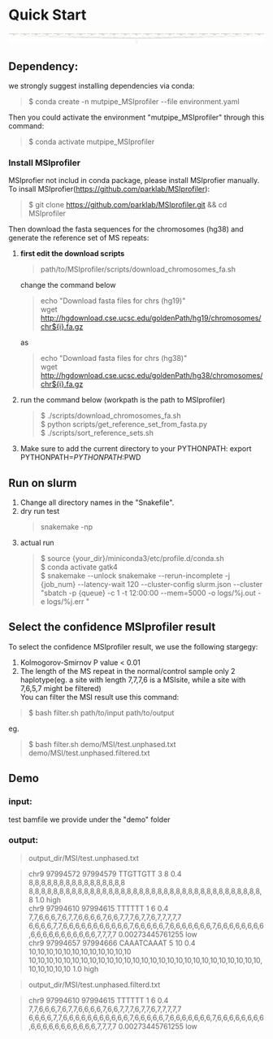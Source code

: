 # Quick Start 
![avatar](https://github.com/douymLab/mutpipe/blob/main/MSIprofiler/MSIprofiler.png)
## Dependency:  

we strongly suggest installing dependencies via conda:

  > $ conda create -n mutpipe_MSIprofiler --file environment.yaml

Then you could activate the environment "mutpipe_MSIprofiler" through this command:
 
  > $ conda activate mutpipe_MSIprofiler

### Install MSIprofiler
MSIprofier not includ in conda package, please install MSIprofier manually.
To insall MSIprofier(https://github.com/parklab/MSIprofiler):
  > $ git clone https://github.com/parklab/MSIprofiler.git && cd MSIprofiler  

Then download the fasta sequences for the chromosomes (hg38) and generate the reference set of MS repeats:   
1. **first edit the download scripts** 
    > path/to/MSIprofiler/scripts/download_chromosomes_fa.sh  

    change the command below
    > echo "Download fasta files for chrs (hg19)"  
    > wget http://hgdownload.cse.ucsc.edu/goldenPath/hg19/chromosomes/chr${i}.fa.gz

    as
    > echo "Download fasta files for chrs (hg38)"  
    > wget http://hgdownload.cse.ucsc.edu/goldenPath/hg38/chromosomes/chr${i}.fa.gz 
2. run the command below (workpath is the path to MSIprofiler)
    > \$ ./scripts/download_chromosomes_fa.sh  
    > \$ python scripts/get_reference_set_from_fasta.py  
    > \$ ./scripts/sort_reference_sets.sh  
3. Make sure to add the current directory to your PYTHONPATH: export PYTHONPATH=$PYTHONPATH:$PWD

## Run on slurm

1. Change all directory names in the "Snakefile".
2. dry run test
    > snakemake -np
3. actual run
    > \$ source {your_dir}/miniconda3/etc/profile.d/conda.sh  
    > \$ conda activate gatk4  
    > \$ snakemake --unlock snakemake --rerun-incomplete -j {job_num} --latency-wait 120 --cluster-config slurm.json --cluster "sbatch -p {queue} -c 1 -t 12:00:00 --mem=5000 -o logs/%j.out -e logs/%j.err "

## Select the confidence MSIprofiler result
To select the confidence MSIprofiler result, we use the following stargegy:
1. Kolmogorov-Smirnov P value < 0.01  
2. The length of the MS repeat in the normal/control sample only 2 haplotype(eg. a site with length 7,7,7,6 is a MSIsite, while a site with 7,6,5,7 might be filtered)  
You can filter the MSI result use this command:
> \$ bash filter.sh path/to/input path/to/output  

eg.  
> \$ bash filter.sh demo/MSI/test.unphased.txt demo/MSI/test.unphased.filtered.txt

## Demo
### input:
test bamfile we provide under the "demo" folder
### output:
> output_dir/MSI/test.unphased.txt 

> chr9	97994572	97994579	TTGTTGTT	3	8	0.4	8,8,8,8,8,8,8,8,8,8,8,8,8,8,8,8	8,8,8,8,8,8,8,8,8,8,8,8,8,8,8,8,8,8,8,8,8,8,8,8,8,8,8,8,8,8,8,8,8,8,8,8,8,8,8	1.0 high    
chr9	97994610	97994615	TTTTTT	1	6	0.4	7,7,6,6,6,7,6,7,7,6,6,6,6,7,6,6,7,7,7,6,7,7,6,7,7,7,7,7	6,6,6,6,7,7,6,6,6,6,6,6,6,6,6,6,6,7,6,6,6,6,6,7,6,6,6,6,6,6,6,7,6,6,6,6,6,6,6,6,6,6,6,6,6,6,6,6,6,6,6,7,7,7,7	0.00273445761255	low  
chr9	97994657	97994666	CAAATCAAAT	5	10	0.4	10,10,10,10,10,10,10,10,10,10,10,10	10,10,10,10,10,10,10,10,10,10,10,10,10,10,10,10,10,10,10,10,10,10,10,10,10,10,10,10,10,10,10,10	1.0	high

> output_dir/MSI/test.unphased.filterd.txt 
 
> chr9	97994610	97994615	TTTTTT	1	6	0.4	7,7,6,6,6,7,6,7,7,6,6,6,6,7,6,6,7,7,7,6,7,7,6,7,7,7,7,7	6,6,6,6,7,7,6,6,6,6,6,6,6,6,6,6,6,7,6,6,6,6,6,7,6,6,6,6,6,6,6,7,6,6,6,6,6,6,6,6,6,6,6,6,6,6,6,6,6,6,6,7,7,7,7	0.00273445761255	low

